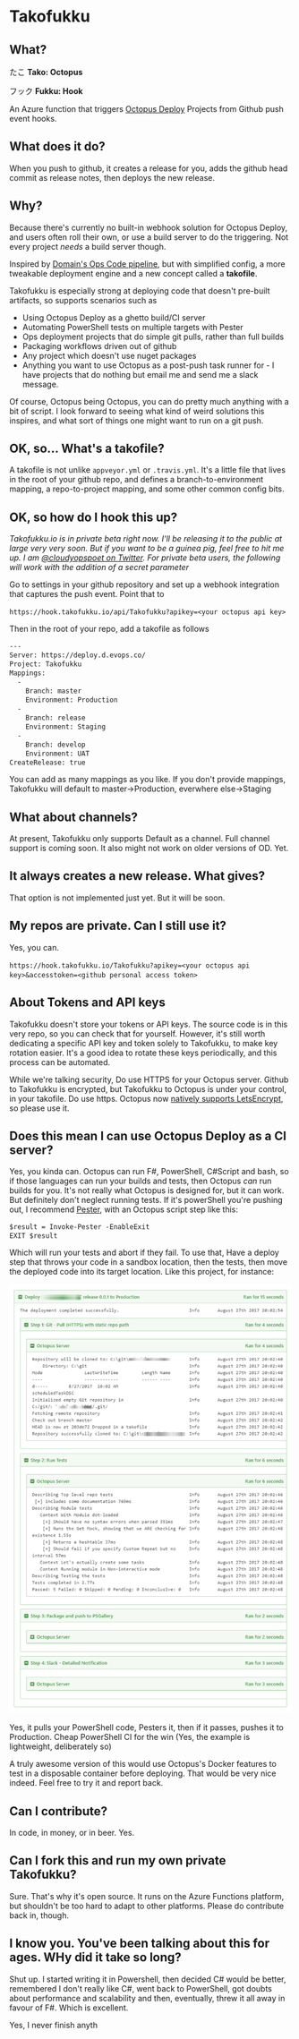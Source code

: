 # Takofukku

## What?

たこ
**Tako: Octopus**

フック
**Fukku: Hook**

An Azure function that triggers [Octopus Deploy](https://octopus.com/) Projects from Github push event hooks. 

## What does it do?

When you push to github, it creates a release for you, adds the github head commit as release notes, then deploys the new release.

## Why?

Because there's currently no built-in webhook solution for Octopus Deploy, and users often roll their own, or use a build server to do the triggering. Not every project *needs* a build server though.

Inspired by [Domain's Ops Code pipeline](http://tech.domain.com.au/2015/06/deploy-on-merge-in-domains-devops-repositories/), but with simplified config, a more tweakable deployment engine and a new concept called a **takofile**.

Takofukku is especially strong at deploying code that doesn't pre-built artifacts, so supports scenarios such as

- Using Octopus Deploy as a ghetto build/CI server
- Automating PowerShell tests on multiple targets with Pester
- Ops deployment projects that do simple git pulls, rather than full builds
- Packaging workflows driven out of github
- Any project which doesn't use nuget packages
- Anything you want to use Octopus as a post-push task runner for - I have projects that do nothing but email me and send me a slack message.

Of course, Octopus being Octopus, you can do pretty much anything with a bit of script. I look forward to seeing what kind of weird solutions this inspires, and what sort of things one might want to run on a git push.

## OK, so... What's a **takofile**?

A takofile is not unlike `appveyor.yml` or `.travis.yml`. It's a little file that lives in the root of your github repo, and defines a branch-to-environment mapping, a repo-to-project mapping, and some other common config bits.

## OK, so how do I hook this up?

_Takofukku.io is in private beta right now. I'll be releasing it to the public at large very very soon. But if you want to be a guinea pig, feel free to hit me up. I am [@cloudyopspoet on Twitter](https://twitter.com/cloudyopspoet). For private beta users, the following will work *with the addition of a secret parameter*_

Go to settings in your github repository and set up a webhook integration that captures the push event. Point that to

`https://hook.takofukku.io/api/Takofukku?apikey=<your octopus api key>`

Then in the root of your repo, add a takofile as follows

```
---
Server: https://deploy.d.evops.co/
Project: Takofukku
Mappings:
  - 
    Branch: master
    Environment: Production
  - 
    Branch: release
    Environment: Staging
  - 
    Branch: develop
    Environment: UAT
CreateRelease: true
```

You can add as many mappings as you like. If you don't provide mappings, Takofukku will default to master->Production, everwhere else->Staging

## What about channels?

At present, Takofukku only supports Default as a channel. Full channel support is coming soon. It also might not work on older versions of OD. Yet.

## It always creates a new release. What gives?

That option is not implemented just yet. But it will be soon.

## My repos are private. Can I still use it?

Yes, you can.

`https://hook.takofukku.io/Takofukku?apikey=<your octopus api key>&accesstoken=<github personal access token>`

## About Tokens and API keys

Takofukku doesn't store your tokens or API keys. The source code is in this very repo, so you can check that for yourself. However, it's still worth dedicating a specific API key and token solely to Takofukku, to make key rotation easier. It's a good idea to rotate these keys periodically, and this process can be automated.

While we're talking security, Do use HTTPS for your Octopus server. Github to Takofukku is encrypted, but Takofukku to Octopus is under your control, in your takofile. Do use https. Octopus now [natively supports LetsEncrypt](https://octopus.com/docs/administration/lets-encrypt-integration), so please use it.

## Does this mean I can use Octopus Deploy as a CI server?

Yes, you kinda can. Octopus can run F#, PowerShell, C#Script and bash, so if those languages can run your builds and tests, then Octopus *can* run builds for you. It's not really what Octopus is designed for, but it can work. But definitely don't neglect running tests. If it's powerShell you're pushing out, I recommend [Pester](https://github.com/Pester/Pester), with an Octopus script step like this:

```
$result = Invoke-Pester -EnableExit
EXIT $result
```

Which will run your tests and abort if they fail. To use that, Have a deploy step that throws your code in a sandbox location, then the tests, then move the deployed code into its target location. Like this project, for instance:

![](img/LightweightCI.png)

Yes, it pulls your PowerShell code, Pesters it, then if it passes, pushes it to Production. Cheap PowerShell CI for the win (Yes, the example is lightweight, deliberately so)

A truly awesome version of this would use Octopus's Docker features to test in a disposable container before deploying. That would be very nice indeed. Feel free to try it and report back.

## Can I contribute?

In code, in money, or in beer. Yes.

## Can I fork this and run my own private Takofukku?

Sure. That's why it's open source. It runs on the Azure Functions platform, but shouldn't be too hard to adapt to other platforms. Please do contribute back in, though.

## I know you. You've been talking about this for ages. WHy did it take so long?

Shut up. I started writing it in Powershell, then decided C# would be better, remembered I don't really like C#, went back to PowerShell, got doubts about performance and scalability and then, eventually, threw it all away in favour of F#. Which is excellent.

Yes, I never finish anyth